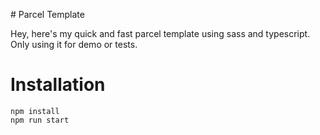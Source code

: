 # Parcel Template

Hey, here's my quick and fast parcel template using sass and typescript. Only using it for demo or tests.

# Installation

```
npm install
npm run start
```


